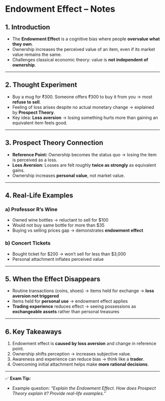 # Endowment Effect – Notes

## 1. Introduction

- The **Endowment Effect** is a cognitive bias where people **overvalue what they own**.
- Ownership increases the perceived value of an item, even if its market value remains the same.
- Challenges classical economic theory: value is **not independent of ownership**.

---

## 2. Thought Experiment

- Buy a mug for ₹300. Someone offers ₹300 to buy it from you → most **refuse to sell**.
- Feeling of loss arises despite no actual monetary change → explained by **Prospect Theory**.
- Key idea: **Loss aversion** → losing something hurts more than gaining an equivalent item feels good.

---

## 3. Prospect Theory Connection

- **Reference Point:** Ownership becomes the status quo → losing the item is perceived as a loss.
- **Loss Aversion:** Losses are felt roughly **twice as strongly** as equivalent gains.
- Ownership increases **personal value**, not market value.

---

## 4. Real-Life Examples

### a) Professor R’s Wine

- Owned wine bottles → reluctant to sell for $100
- Would not buy same bottle for more than $35
- Buying vs selling prices gap → demonstrates **endowment effect**

### b) Concert Tickets

- Bought ticket for $200 → won’t sell for less than $3,000
- Personal attachment inflates perceived value

---

## 5. When the Effect Disappears

- Routine transactions (coins, shoes) → items held for exchange → **loss aversion not triggered**
- Items held for **personal use** → endowment effect applies
- **Trading experience** reduces effect → seeing possessions as **exchangeable assets** rather than personal treasures

---

## 6. Key Takeaways

1. Endowment effect is **caused by loss aversion** and change in reference point.
2. Ownership shifts perception → increases subjective value.
3. Awareness and experience can reduce bias → think like a **trader**.
4. Overcoming initial attachment helps make **more rational decisions**.

---

✅ **Exam Tip:**

- Example question: _“Explain the Endowment Effect. How does Prospect Theory explain it? Provide real-life examples.”_